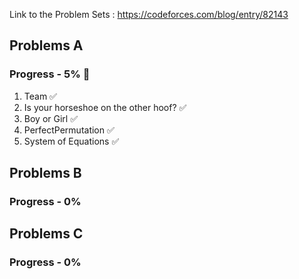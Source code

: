 Link to the Problem Sets : https://codeforces.com/blog/entry/82143
## Problems A
### Progress - 5% 🚧
1. Team ✅
2. Is your horseshoe on the other hoof? ✅
3. Boy or Girl ✅
4. PerfectPermutation ✅
5. System of Equations ✅

## Problems B
### Progress - 0%

## Problems C
### Progress - 0%